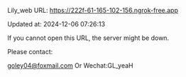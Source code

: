 Lily_web URL: https://222f-61-165-102-156.ngrok-free.app

Updated at: 2024-12-06 07:26:13

If you cannot open this URL, the server might be down.

Please contact: 

goley04@foxmail.com Or Wechat:GL_yeaH